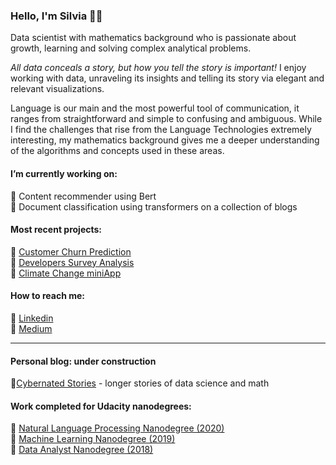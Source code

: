 ### Hello, I'm Silvia 👋👩

Data scientist with mathematics background who is passionate about growth, learning and solving complex analytical problems. 

*All data conceals a story, but how you tell the story is important!* I enjoy working with data, unraveling its insights and telling its story via elegant and relevant visualizations. 

Language is our main and the most powerful tool of communication, it ranges from straightforward and simple to confusing and ambiguous. While I find the challenges that rise from the Language Technologies extremely interesting, my mathematics background gives me a deeper understanding of the algorithms and concepts used in these areas. 

#### I’m currently working on:
   🔸 Content recommender using Bert  
   🔸 Document classification using transformers on a collection of blogs
  
#### Most recent projects:
🔹 [Customer Churn Prediction](https://github.com/SolanaO/Customer_Churn_Prediction)  
🔹 [Developers Survey Analysis](https://github.com/SolanaO/Developers_Survey_Analysis)  
🔹 [Climate Change miniApp](https://climatechangewbapp.herokuapp.com/) 


#### How to reach me:
  🔹 [Linkedin](https://www.linkedin.com/in/silviaeonofrei/)  
  🔹 [Medium](https://medium.com/@silviaonofrei) 
  
***
  
#### Personal blog: under construction
  🔸[Cybernated Stories](https://solanao.github.io/cybernated_stories/) - longer stories of data science and math 
 
#### Work completed for Udacity nanodegrees:    
   🔹 [Natural Language Processing Nanodegree (2020)](https://solanao.github.io/Elements-of-NLP/)   
   🔹 [Machine Learning Nanodegree (2019)](https://solanao.github.io/Elements-of-Machine-Learning/)   
   🔹 [Data Analyst Nanodegree (2018)](https://solanao.github.io/Exploratory-Data-Analysis/)



<!--
**SolanaO/SolanaO** is a ✨ _special_ ✨ repository because its `README.md` (this file) appears on your GitHub profile.

Here are some ideas to get you started:

- 🔭 I’m currently working on ...
- 🌱 I’m currently learning ...
- 👯 I’m looking to collaborate on ...
- 🤔 I’m looking for help with ...
- 💬 Ask me about ...
- 📫 How to reach me: ...
- 😄 Pronouns: ...
- ⚡ Fun fact: ...
-->






